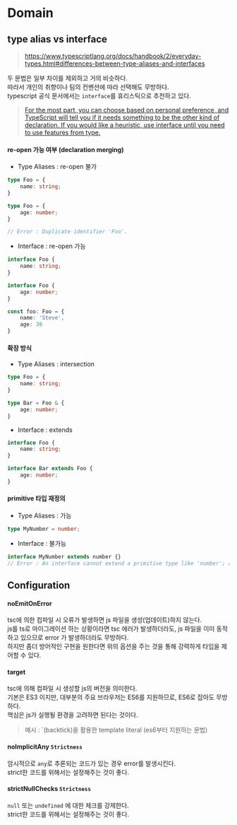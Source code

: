 <h1> Domain </h1>   

## type alias vs interface    

> https://www.typescriptlang.org/docs/handbook/2/everyday-types.html#differences-between-type-aliases-and-interfaces   

두 문법은 일부 차이를 제외하고 거의 비슷하다.    
따라서 개인의 취향이나 팀의 컨벤션에 따라 선택해도 무방하다.   
typescript 공식 문서에서는 ```interface```를 휴리스틱으로 추천하고 있다.    
> [For the most part, you can choose based on personal preference, and TypeScript will tell you if it needs something to be the other kind of declaration. If you would like a heuristic, use interface until you need to use features from type.](https://www.typescriptlang.org/docs/handbook/2/everyday-types.html#differences-between-type-aliases-and-interfaces:~:text=For%20the%20most%20part%2C%20you%20can%20choose%20based%20on%20personal%20preference%2C%20and%20TypeScript%20will%20tell%20you%20if%20it%20needs%20something%20to%20be%20the%20other%20kind%20of%20declaration.%20If%20you%20would%20like%20a%20heuristic%2C%20use%20interface%20until%20you%20need%20to%20use%20features%20from%20type.)

#### re-open 가능 여부 (declaration merging)  

- Type Aliases : re-open 불가         
```typescript
type Foo = {
    name: string;
}

type Foo = {
    age: number;
}

// Error : Duplicate identifier 'Foo'.
```

- Interface : re-open 가능
```typescript
interface Foo {
    name: string;
}

interface Foo {
    age: number;
}

const foo: Foo = {
    name: 'Steve',
    age: 30
}
```

#### 확장 방식
- Type Aliases : intersection     
```typescript
type Foo = {
    name: string;
}

type Bar = Foo & {
    age: number;
}
```


- Interface : extends
```typescript
interface Foo {
    name: string;
}

interface Bar extends Foo {
    age: number;
}
```

#### primitive 타입 재정의       
- Type Aliases : 가능       
```typescript
type MyNumber = number;
```

- Interface : 불가능     
```typescript
interface MyNumber extends number {}
// Error : An interface cannot extend a primitive type like 'number'; an interface can only extend named types and classes
```


## Configuration   

#### noEmitOnError    

tsc에 의한 컴파일 시 오류가 발생하면 js 파일을 생성(업데이트)하지 않는다.    
js를 ts로 마이그레이션 하는 상황이라면 tsc 에러가 발생하더라도, js 파일을 이미 동작하고 있으므로 error 가 발생하더라도 무방하다.    
하지만 좀더 방어적인 구현을 원한다면 위의 옵션을 주는 것을 통해 강력하게 타입을 제어할 수 있다.    


#### target    

tsc에 의해 컴파일 시 생성할 js의 버전을 의미한다.     
기본은 ES3 이지만, 대부분의 주요 브라우저는 ES6를 지원하므로, ES6로 잡아도 무방하다.     
핵심은 js가 실행될 환경을 고려하면 된다는 것이다.    
> 예시 : `(backtick)을 활용한 template literal (es6부터 지원하는 문법)     

#### noImplicitAny ```Strictness```    

암시적으로 ```any```로 추론되는 코드가 있는 경우 error를 발생시킨다.     
strict한 코드를 위해서는 설정해주는 것이 좋다.     

#### strictNullChecks ```Strictness```     

```null``` 또는 ```undefined``` 에 대한 체크를 강제한다.    
strict한 코드를 위해서는 설정해주는 것이 좋다.       


